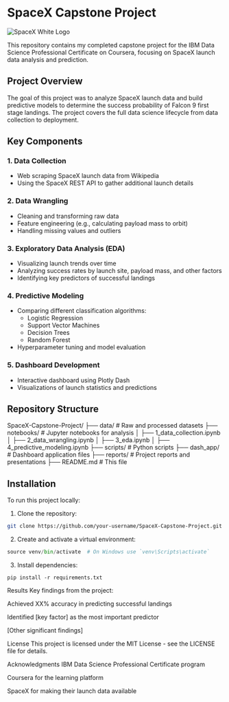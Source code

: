 # SpaceX Capstone Project

![SpaceX White Logo](https://upload.wikimedia.org/wikipedia/commons/thumb/9/9b/SpaceX_Logo_White.png/1200px-SpaceX_Logo_White.png)

This repository contains my completed capstone project for the IBM Data Science Professional Certificate on Coursera, focusing on SpaceX launch data analysis and prediction.

## Project Overview

The goal of this project was to analyze SpaceX launch data and build predictive models to determine the success probability of Falcon 9 first stage landings. The project covers the full data science lifecycle from data collection to deployment.

## Key Components

### 1. Data Collection
- Web scraping SpaceX launch data from Wikipedia
- Using the SpaceX REST API to gather additional launch details

### 2. Data Wrangling
- Cleaning and transforming raw data
- Feature engineering (e.g., calculating payload mass to orbit)
- Handling missing values and outliers

### 3. Exploratory Data Analysis (EDA)
- Visualizing launch trends over time
- Analyzing success rates by launch site, payload mass, and other factors
- Identifying key predictors of successful landings

### 4. Predictive Modeling
- Comparing different classification algorithms:
  - Logistic Regression
  - Support Vector Machines
  - Decision Trees
  - Random Forest
- Hyperparameter tuning and model evaluation

### 5. Dashboard Development
- Interactive dashboard using Plotly Dash
- Visualizations of launch statistics and predictions

## Repository Structure
SpaceX-Capstone-Project/
├── data/ # Raw and processed datasets
├── notebooks/ # Jupyter notebooks for analysis
│ ├── 1_data_collection.ipynb
│ ├── 2_data_wrangling.ipynb
│ ├── 3_eda.ipynb
│ ├── 4_predictive_modeling.ipynb
├── scripts/ # Python scripts
├── dash_app/ # Dashboard application files
├── reports/ # Project reports and presentations
├── README.md # This file


## Installation

To run this project locally:

1. Clone the repository:
```bash
git clone https://github.com/your-username/SpaceX-Capstone-Project.git
```

2. Create and activate a virtual environment:
```python -m venv venv
source venv/bin/activate  # On Windows use `venv\Scripts\activate`
```

3. Install dependencies:
 ```  
pip install -r requirements.txt
```

Results
Key findings from the project:

Achieved XX% accuracy in predicting successful landings

Identified [key factor] as the most important predictor

[Other significant findings]

License
This project is licensed under the MIT License - see the LICENSE file for details.

Acknowledgments
IBM Data Science Professional Certificate program

Coursera for the learning platform

SpaceX for making their launch data available
